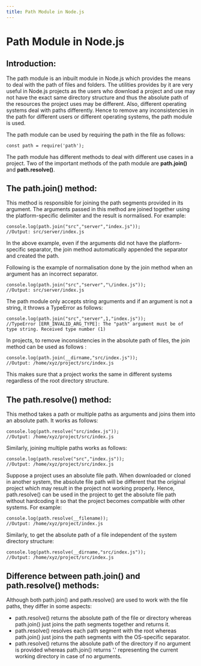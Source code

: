 ```yaml
---
title: Path Module in Node.js
---
```


# Path Module in Node.js

## Introduction:

The path module is an inbuilt module in Node.js which provides the means to deal with the path of files and folders. The utilities provides by it are very useful in Node.js projects as the users who download a project and use may not have the exact same directory structure and thus the absolute path of the resources the project uses may be different. Also, different operating systems deal with paths differently. Hence to remove any inconsistencies in the path for different users or different operating systems, the path module is used.

The path module can be used by requiring the path in the file as follows:
```
const path = require('path');
```

The path module has different methods to deal with different use cases in a project. Two of the important methods of the path module are **path.join()** and **path.resolve()**.

## The path.join() method:

This method is responsible for joining the path segments provided in its argument. The arguments passed in this method are joined together using the platform-specific delimiter and the result is normalised. For example:
```
console.log(path.join("src","server","index.js"));
//Output: src/server/index.js
```
In the above example, even if the arguments did not have the platform-specific separator, the join method automatically appended the separator and created the path.

Following is the example of normalisation done by the join method when an argument has an incorrect separator.
```
console.log(path.join("src","server","\/index.js"));
//Output: src/server/index.js
```
The path module only accepts string arguments and if an argument is not a string, it throws a TypeError as follows:
```
console.log(path.join("src","server",1,"index.js"));
//TypeError [ERR_INVALID_ARG_TYPE]: The "path" argument must be of type string. Received type number (1)
```
In projects, to remove inconsistencies in the absolute path of files, the join method can be used as follows :
```
console.log(path.join(__dirname,"src/index.js"));
//Output: /home/xyz/project/src/index.js
```
This makes sure that a project works the same in different systems regardless of the root directory structure.

## The path.resolve() method:

This method takes a path or multiple paths as arguments and joins them into an absolute path. It works as follows:
```
console.log(path.resolve("src/index.js"));
//Output: /home/xyz/project/src/index.js
```
Similarly, joining multiple paths works as follows:
```
console.log(path.resolve("src","index.js"));
//Output: /home/xyz/project/src/index.js
```
Suppose a project uses an absolute file path. When downloaded or cloned in another system, the absolute file path will be different that the original project which may result in the project not working properly. Hence, path.resolve() can be used in the project to get the absolute file path without hardcoding it so that the project becomes compatible with other systems. For example:
```
console.log(path.resolve(__filename));
//Output: /home/xyz/project/index.js
```
Similarly, to get the absolute path of a file independent of the system directory structure: 
```
console.log(path.resolve(__dirname,"src/index.js"));
//Output: /home/xyz/project/src/index.js
```
## Difference between path.join() and path.resolve() methods:

Although both path.join() and path.resolve() are used to work with the file paths, they differ in some aspects:
- path.resolve() returns the absolute path of the file or directory whereas path.join() just joins the path segments together and returns it.
- path.resolve() resolves each path segment with the root whereas path.join()  just joins the path segments with the OS-specific separator.
- path.resolve() returns the absolute path of the directory if no argument is provided whereas path.join() returns '.' representing the current working directory in case of no arguments.